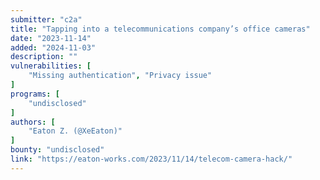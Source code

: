 ```yaml
---
submitter: "c2a"
title: "Tapping into a telecommunications company’s office cameras"
date: "2023-11-14"
added: "2024-11-03"
description: ""
vulnerabilities: [
    "Missing authentication", "Privacy issue"
]
programs: [
    "undisclosed"
]
authors: [
    "Eaton Z. (@XeEaton)"
]
bounty: "undisclosed"
link: "https://eaton-works.com/2023/11/14/telecom-camera-hack/"
---
```




